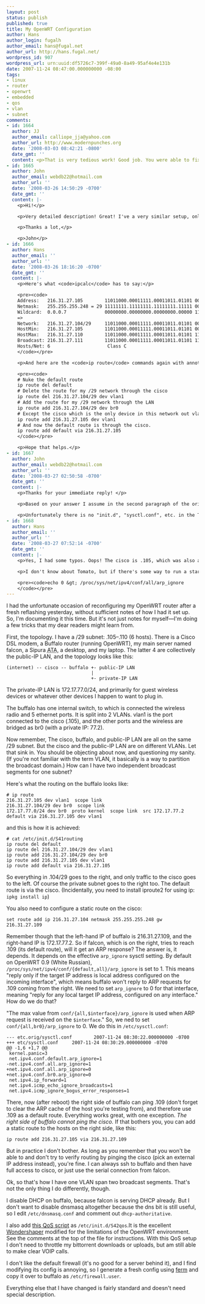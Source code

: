 ```yaml
---
layout: post
status: publish
published: true
title: My OpenWRT Configuration
author: Hans
author_login: fugalh
author_email: hans@fugal.net
author_url: http://hans.fugal.net/
wordpress_id: 907
wordpress_url: urn:uuid:df5726c7-399f-49a0-8a49-95af4e4e131b
date: 2007-11-24 08:47:00.000000000 -08:00
tags:
- linux
- router
- openwrt
- embedded
- qos
- vlan
- subnet
comments:
- id: 1664
  author: JJ
  author_email: calliope_jja@yahoo.com
  author_url: http://www.modernpunches.org
  date: '2008-03-03 08:42:21 -0800'
  date_gmt: ''
  content: <p>That is very tedious work! Good job. You were able to fix everything!</p>
- id: 1665
  author: John
  author_email: webdb22@hotmail.com
  author_url: ''
  date: '2008-03-26 14:50:29 -0700'
  date_gmt: ''
  content: |-
    <p>Hi!</p>

    <p>Very detailed description! Great! I've a very similar setup, only using Tomato firmware instead of OpenWRT. I've tried to follow your example, but I'm stuck :-( Could you elaborate a bit more on the topology, IP adresses and networks? I can't match your "/29 subnet: .205–.210 (6 hosts)" to the "route add" commands. Maybe an extended drawing would be helpful?!</p>

    <p>Thanks a lot,</p>

    <p>John</p>
- id: 1666
  author: Hans
  author_email: ''
  author_url: ''
  date: '2008-03-26 18:16:20 -0700'
  date_gmt: ''
  content: |-
    <p>Here's what <code>ipcalc</code> has to say:</p>

    <pre><code>
    Address:   216.31.27.105        11011000.00011111.00011011.01101 001
    Netmask:   255.255.255.248 = 29 11111111.11111111.11111111.11111 000
    Wildcard:  0.0.0.7              00000000.00000000.00000000.00000 111
    =>
    Network:   216.31.27.104/29     11011000.00011111.00011011.01101 000
    HostMin:   216.31.27.105        11011000.00011111.00011011.01101 001
    HostMax:   216.31.27.110        11011000.00011111.00011011.01101 110
    Broadcast: 216.31.27.111        11011000.00011111.00011011.01101 111
    Hosts/Net: 6                     Class C
    </code></pre>

    <p>And here are the <code>ip route</code> commands again with annotations:</p>

    <pre><code>
    # Nuke the default route
    ip route del default
    # Delete the route for my /29 network through the cisco
    ip route del 216.31.27.104/29 dev vlan1
    # Add the route for my /29 network through the LAN
    ip route add 216.31.27.104/29 dev br0
    # Except the cisco which is the only device in this network out vlan1.
    ip route add 216.31.27.105 dev vlan1
    # And now the default route is through the cisco.
    ip route add default via 216.31.27.105
    </code></pre>

    <p>Hope that helps.</p>
- id: 1667
  author: John
  author_email: webdb22@hotmail.com
  author_url: ''
  date: '2008-03-27 02:50:58 -0700'
  date_gmt: ''
  content: |-
    <p>Thanks for your immediate reply! </p>

    <p>Based on your answer I assume in the second paragraph of the original post it should read "/29 subnet: .105–.110 (6 hosts)"? And further down the IP of the Cisco is meant to be "216.31.27.109"?</p>

    <p>Unfortunately there is no "init.d", "sysctl.conf", etc. in the Tomato firmware <a href="http://www.polarcloud.com/tomato/" rel="nofollow">http://www.polarcloud.com/tomato/</a> . How to achieve this anyhow? Maybe using the "Scripts" in the the WebInterface?</p>
- id: 1668
  author: Hans
  author_email: ''
  author_url: ''
  date: '2008-03-27 07:52:14 -0700'
  date_gmt: ''
  content: |-
    <p>Yes, I had some typos. Oops! The cisco is .105, which was also a typo. I've fixed them in the article now. Thanks.</p>

    <p>I don't know about Tomato, but if there's some way to run a startup script you can do everything in that. Without sysctl.conf you'll need to do e.g.:</p>

    <pre><code>echo 0 &gt; /proc/sys/net/ipv4/conf/all/arp_ignore
    </code></pre>
---
```

<p>I had the unfortunate occasion of reconfiguring my OpenWRT router after a fresh reflashing yesterday, without sufficient notes of how I had it set up. So, I'm documenting it this time. But it's not just notes for myself—I'm doing a few tricks that my dear readers might learn from.</p>

<p>First, the topology. I have a /29 subnet: .105–.110 (6 hosts). There is a Cisco DSL modem, a Buffalo router (running OpenWRT), my main server named falcon, a Sipura <acronym title="Analog Telephone Adapter">ATA</acronym>, a desktop, and my laptop. The latter 4 are collectively the public-IP LAN, and the topology looks like this:</p>

<pre><code>(internet) -- cisco -- buffalo +- public-IP LAN
                               |
                               +- private-IP LAN
</code></pre>

<p>The private-IP LAN is 172.17.77.0/24, and primarily for guest wireless devices or whatever other devices I happen to want to plug in.</p>

<p>The buffalo has one internal switch, to which is connected the wireless radio and 5 ethernet ports. It is split into 2 VLANs. vlan1 is the port connected to the cisco (.105), and the other ports and the wireless are bridged as br0 (with a private IP: 77.2). </p>

<p>Now remember, The cisco, buffalo, and public-IP LAN are all on the same /29 subnet. But the cisco and the public-IP LAN are on different VLANs. Let that sink in. You should be objecting about now, and questioning my sanity. (If you're not familiar with the term VLAN, it basically is a way to partition the broadcast domain.) How can I have two independent broadcast segments for one subnet?</p>

<p>Here's what the routing on the buffalo looks like:</p>

<pre><code># ip route
216.31.27.105 dev vlan1  scope link
216.31.27.104/29 dev br0  scope link
172.17.77.0/24 dev br0  proto kernel  scope link  src 172.17.77.2
default via 216.31.27.105 dev vlan1
</code></pre>

<p>and this is how it is achieved:</p>

<pre><code># cat /etc/init.d/S41routing
ip route del default
ip route del 216.31.27.104/29 dev vlan1
ip route add 216.31.27.104/29 dev br0
ip route add 216.31.27.105 dev vlan1
ip route add default via 216.31.27.105
</code></pre>

<p>So everything in .104/29 goes to the right, and only traffic to the cisco goes to the left. Of course the private subnet goes to the right too. The default route is via the cisco. (Incidentally, you need to install iproute2 for using ip: <code>ipkg install ip</code>)</p>

<p>You also need to configure a static route on the cisco:</p>

<pre><code>set route add ip 216.31.27.104 netmask 255.255.255.248 gw 216.31.27.109
</code></pre>

<p>Remember though that the left-hand IP of buffalo is 216.31.27.109, and the right-hand IP is 172.17.77.2. So if falcon, which is on the right, tries to reach .109 (its default route), will it get an ARP response? The answer is, it depends. It depends on the effective <code>arp_ignore</code> sysctl setting. By default on OpenWRT 0.9 (White Russian), <code>/proc/sys/net/ipv4/conf/{default,all}/arp_ignore</code> is set to 1. This means "reply only if the target IP address is local address configured on the incoming interface", which means buffalo won't reply to ARP requests for .109 coming from the right. We need to set <code>arp_ignore</code> to 0 for that interface, meaning "reply for any local target IP address, configured on any interface." How do we do that?</p>

<p>"The max value from <code>conf/{all,$interface}/arp_ignore</code> is used when ARP request is received on the <code>$interface</code>." So, we ned to set <code>conf/{all,br0}/arp_ignore</code> to 0. We do this in <code>/etc/sysctl.conf</code>:</p>

<pre><code>--- etc.orig/sysctl.conf        2007-11-24 08:30:22.000000000 -0700
+++ etc/sysctl.conf     2007-11-24 08:30:29.000000000 -0700
@@ -1,6 +1,7 @@
 kernel.panic=3
 net.ipv4.conf.default.arp_ignore=1
-net.ipv4.conf.all.arp_ignore=1
+net.ipv4.conf.all.arp_ignore=0
+net.ipv4.conf.br0.arp_ignore=0
 net.ipv4.ip_forward=1
 net.ipv4.icmp_echo_ignore_broadcasts=1
 net.ipv4.icmp_ignore_bogus_error_responses=1
</code></pre>

<p>There, now (after reboot) the right side of buffalo can ping .109 (don't forget to clear the ARP cache of the host you're testing from), and therefore use .109 as a default route. Everything works great, with one exception. <em>The right side of buffalo cannot ping the cisco.</em> If that bothers you, you can add a static route to the hosts on the right side, like this:</p>

<pre><code>ip route add 216.31.27.105 via 216.31.27.109
</code></pre>

<p>But in practice I don't bother. As long as you remember that you won't be able to and don't try to verify routing by pinging the cisco (pick an external IP address instead), you're fine. I can always ssh to buffalo and then have full access to cisco, or just use the serial connection from falcon.</p>

<p>Ok, so that's how I have one VLAN span two broadcast segments. That's not the only thing I do differently, though.</p>

<p>I disable DHCP on buffalo, because falcon is serving DHCP already. But I don't want to disable dnsmasq altogether because the dns bit is still useful, so I edit <code>/etc/dnsmasq.conf</code> and comment out <code>dhcp-authoritative</code>.</p>

<p>I also add <a href="http://hans.fugal.net/src/openwrt_qos.sh">this <acronym title="Quality of Service">QoS</acronym> script</a> as <code>/etc/init.d/S42qos</code>.It is the excellent <a href="http://lartc.org/wondershaper/">Wondershaper</a> modified for the limitations of the OpenWRT environment. See the comments at the top of the file for instructions. With this QoS setup I don't need to throttle my bittorrent downloads or uploads, but am still able to make clear VOIP calls.</p>

<p>I don't like the default firewall (it's no good for a server behind it), and I find modifying its config is annoying, so I generate a fresh config using <a href="http://ferm.foo-projects.org/">ferm</a> and copy it over to buffalo as <code>/etc/firewall.user</code>.</p>

<p>Everything else that I have changed is fairly standard and doesn't need special description.</p>
